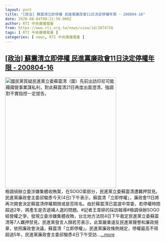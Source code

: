 ```yaml
---
layout: post
title: "[政治] 蘇震清立即停權 民進黨廉政會11日決定停權年限 - 200804-16"
date: 2020-08-04T08:21:50.000Z
author: RTI 中央廣播電臺
from: https://www.rti.org.tw/news/view/id/2074726
tags: [ RTI 中央廣播電臺 ]
categories: [ news, RTI 中央廣播電臺 ]
---
```

<!--1596529310000-->
[[政治] 蘇震清立即停權 民進黨廉政會11日決定停權年限 - 200804-16](https://www.rti.org.tw/news/view/id/2074726)
------

<div>
<img src="https://static.rti.org.tw/assets/thumbnails/2020/07/21/20200721000049M.jpg" width="360" alt="國民黨質疑民進黨立委蘇震清（圖）先前出訪印尼可能藉國營事業謀私利，對此蘇震清21日再度出面澄清，強調對不實指控一定提告。" title="國民黨質疑民進黨立委蘇震清（圖）先前出訪印尼可能藉國營事業謀私利，對此蘇震清21日再度出面澄清，強調對不實指控一定提告。"><br>檢調偵辦立委涉嫌集體收賄案，在SOGO案部分，民進黨立委蘇震清遭羈押禁見。民進黨廉政會主委邱駿彥今天(4日)下午表示，蘇震清「立即停權」，廉政會11日將再次開會決定蘇震清停權期限或是否除名。由於蘇震清已當選中常委，若停權時間超過2年，將產生是否遞補人選的問題。#記者王韋婷的採訪報導#檢調偵辦SOGO經營權之爭，發現立委涉嫌集體收賄，台北地方法院4日下午裁定民進黨立委蘇震清等7人羈押禁見。民進黨發言人顏若芳表示，此案嚴重違反民進黨聲譽和廉政規章，依照廉政會決議，蘇震清「立即停權」。民進黨廉政條例規定，停權最高不得超過5年，民進黨廉政會主委邱駿彥4日下午受訪...<a target="_blank" href="https://www.rti.org.tw/news/view/id/2074726">...more</a>
</div>
